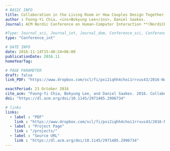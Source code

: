 ```yaml
---
# BASIC INFO
title: Collaboration in the Living Room or How Couples Design Together
author : Foong-Yi Chia, <ins>Bokyung Lee</ins>, Daniel Saakes.
Journal: ACM Nordic Conference on Human-Computer Interaction **(NordiCHI 2016)**

#Type: Journal_sci, Journal_int, Journal_dom, Conference_sci, Conference_int, conference_dom
type: "Conference_int"

# DATE INFO
date: 2016-11-14T15:40:24+06:00
publicationDate: 2016.11
homeYearTag: 

# PAGE PARAMETER
draft: false
link_PDF: "https://www.dropbox.com/scl/fi/pxi2iqhh4choi1rrvus43/2016-NordiCHI-poster.pdf?rlkey=6wvklknlffvuz2jp3jiy3hepk&dl=0"

exactPeriod: 23 October 2016
cite_acm: "Foong-Yi Chia, Bokyung Lee, and Daniel Saakes. 2016. Collaboration in the Living Room or How Couples Design Together. In Proceedings of the 9th Nordic Conference on Human-Computer Interaction (NordiCHI '16). Association for Computing Machinery, New York, NY, USA, Article 99, 1–6."
doi: "https://dl.acm.org/doi/10.1145/2971485.2996734"

# links
links:
  - label : "PDF"
    link : "https://www.dropbox.com/scl/fi/pxi2iqhh4choi1rrvus43/2016-NordiCHI-poster.pdf?rlkey=6wvklknlffvuz2jp3jiy3hepk&dl=0"
  - label : "Project Page"
    link : "/projects/"
  - label : "Source URL"
    link : "https://dl.acm.org/doi/10.1145/2971485.2996734"
---
```

